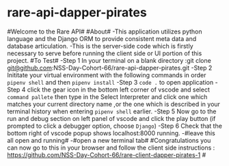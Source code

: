 # rare-api-dapper-pirates
#Welcome to the Rare API# 
#About#
-This application utilizes python language and the Django ORM to provide consistent meta data and database articulation.
-This is the server-side code which is firstly necessary to serve before running the client side or UI portion of this project. 
#To Test#
-Step 1 In your terminal on a blank directory :git clone git@github.com:NSS-Day-Cohort-66/rare-api-dapper-pirates.git
-Step 2 Inititate your virtual environment with the following commands in order `pipenv shell` and then `pipenv install`
-Step 3 `code .` to open application
-Step 4 click the gear icon in the bottom left corner of vscode and select `command pallete` then type in the Select Interpreter and click one which matches your current directory name ,or the one which is described in your terminal history when entering `pipenv shell` earlier.
-Step 5 Now go to the run and debug section on left panel of vscode and click the play button (if prompted to click a debugger option, choose `Django`) 
-Step 6 Check that the bottom right of vscode popup shows localhost:8000 running.
-#leave this all open and running#
-#open a new terminal tab#
#Congratulations you can now go to this in your browser and follow the client side instructions : https://github.com/NSS-Day-Cohort-66/rare-client-dapper-pirates-1 #
